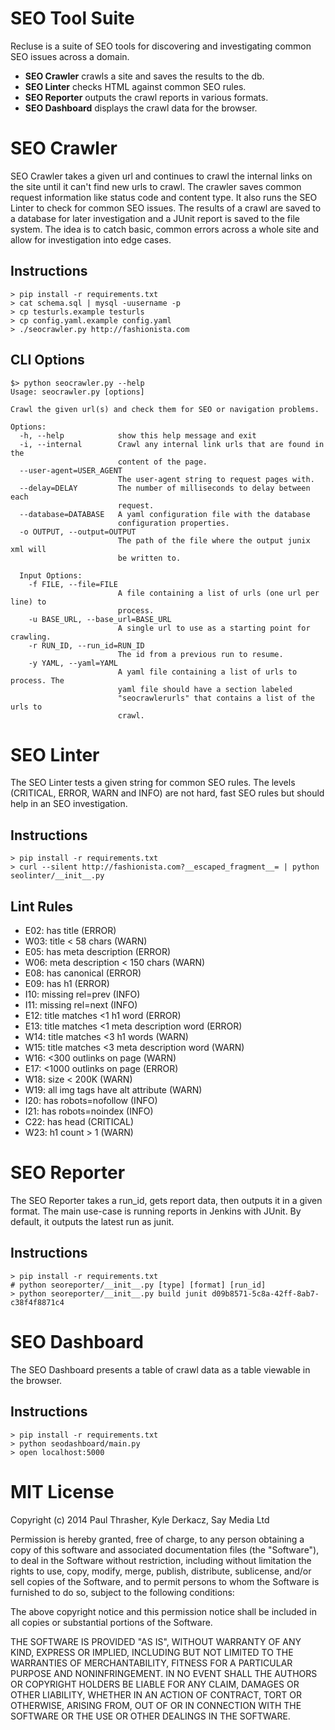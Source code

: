 SEO Tool Suite
==============

Recluse is a suite of SEO tools for discovering and investigating common SEO issues across a domain.

- **SEO Crawler** crawls a site and saves the results to the db.
- **SEO Linter** checks HTML against common SEO rules.
- **SEO Reporter** outputs the crawl reports in various formats.
- **SEO Dashboard** displays the crawl data for the browser.


SEO Crawler
===========

SEO Crawler takes a given url and continues to crawl the internal links on the site until it can't find new urls to crawl. The crawler saves common request information like status code and content type. It also runs the SEO Linter to check for common SEO issues. The results of a crawl are saved to a database for later investigation and a JUnit report is saved to the file system. The idea is to catch basic, common errors across a whole site and allow for investigation into edge cases.

Instructions
------------

    > pip install -r requirements.txt
    > cat schema.sql | mysql -uusername -p
    > cp testurls.example testurls
    > cp config.yaml.example config.yaml
    > ./seocrawler.py http://fashionista.com

CLI Options
-----------

    $> python seocrawler.py --help
    Usage: seocrawler.py [options]
    
    Crawl the given url(s) and check them for SEO or navigation problems.
    
    Options:
      -h, --help            show this help message and exit
      -i, --internal        Crawl any internal link urls that are found in the
                            content of the page.
      --user-agent=USER_AGENT
                            The user-agent string to request pages with.
      --delay=DELAY         The number of milliseconds to delay between each
                            request.
      --database=DATABASE   A yaml configuration file with the database
                            configuration properties.
      -o OUTPUT, --output=OUTPUT
                            The path of the file where the output junix xml will
                            be written to.
    
      Input Options:
        -f FILE, --file=FILE
                            A file containing a list of urls (one url per line) to
                            process.
        -u BASE_URL, --base_url=BASE_URL
                            A single url to use as a starting point for crawling.
        -r RUN_ID, --run_id=RUN_ID
                            The id from a previous run to resume.
        -y YAML, --yaml=YAML
                            A yaml file containing a list of urls to process. The
                            yaml file should have a section labeled
                            "seocrawlerurls" that contains a list of the urls to
                            crawl.

SEO Linter
==========

The SEO Linter tests a given string for common SEO rules. The levels (CRITICAL, ERROR, WARN and INFO) are not hard, fast SEO rules but should help in an SEO investigation.

Instructions
------------

    > pip install -r requirements.txt
    > curl --silent http://fashionista.com?__escaped_fragment__= | python seolinter/__init__.py

Lint Rules
----------

- E02: has title (ERROR)
- W03: title < 58 chars (WARN)
- E05: has meta description (ERROR)
- W06: meta description < 150 chars (WARN)
- E08: has canonical (ERROR)
- E09: has h1 (ERROR)
- I10: missing rel=prev (INFO)
- I11: missing rel=next (INFO)
- E12: title matches <1 h1 word (ERROR)
- E13: title matches <1 meta description word (ERROR)
- W14: title matches <3 h1 words (WARN)
- W15: title matches <3 meta description word (WARN)
- W16: <300 outlinks on page (WARN)
- E17: <1000 outlinks on page (ERROR)
- W18: size < 200K (WARN)
- W19: all img tags have alt attribute (WARN)
- I20: has robots=nofollow (INFO)
- I21: has robots=noindex (INFO)
- C22: has head (CRITICAL)
- W23: h1 count > 1 (WARN)


SEO Reporter
============

The SEO Reporter takes a run_id, gets report data, then outputs it in a given format. The main use-case is running reports in Jenkins with JUnit. By default, it outputs the latest run as junit.

Instructions
------------

    > pip install -r requirements.txt
    # python seoreporter/__init__.py [type] [format] [run_id]
    > python seoreporter/__init__.py build junit d09b8571-5c8a-42ff-8ab7-c38f4f8871c4


SEO Dashboard
=============

The SEO Dashboard presents a table of crawl data as a table viewable in the browser.

Instructions
------------

    > pip install -r requirements.txt
    > python seodashboard/main.py
    > open localhost:5000


MIT License
===========

Copyright (c) 2014 Paul Thrasher, Kyle Derkacz, Say Media Ltd

Permission is hereby granted, free of charge, to any person
obtaining a copy of this software and associated documentation
files (the "Software"), to deal in the Software without
restriction, including without limitation the rights to use,
copy, modify, merge, publish, distribute, sublicense, and/or sell
copies of the Software, and to permit persons to whom the
Software is furnished to do so, subject to the following
conditions:

The above copyright notice and this permission notice shall be
included in all copies or substantial portions of the Software.

THE SOFTWARE IS PROVIDED "AS IS", WITHOUT WARRANTY OF ANY KIND,
EXPRESS OR IMPLIED, INCLUDING BUT NOT LIMITED TO THE WARRANTIES
OF MERCHANTABILITY, FITNESS FOR A PARTICULAR PURPOSE AND
NONINFRINGEMENT. IN NO EVENT SHALL THE AUTHORS OR COPYRIGHT
HOLDERS BE LIABLE FOR ANY CLAIM, DAMAGES OR OTHER LIABILITY,
WHETHER IN AN ACTION OF CONTRACT, TORT OR OTHERWISE, ARISING
FROM, OUT OF OR IN CONNECTION WITH THE SOFTWARE OR THE USE OR
OTHER DEALINGS IN THE SOFTWARE.

